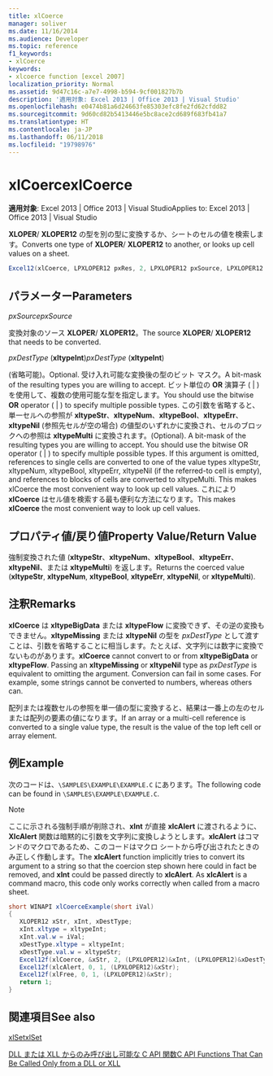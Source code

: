 ```yaml
---
title: xlCoerce
manager: soliver
ms.date: 11/16/2014
ms.audience: Developer
ms.topic: reference
f1_keywords:
- xlCoerce
keywords:
- xlcoerce function [excel 2007]
localization_priority: Normal
ms.assetid: 9d47c16c-a7e7-4998-b594-9cf001827b7b
description: '適用対象: Excel 2013 | Office 2013 | Visual Studio'
ms.openlocfilehash: e0474b81a6d24663fe85303efc8fe2fd62cfdd82
ms.sourcegitcommit: 9d60cd82b5413446e5bc8ace2cd689f683fb41a7
ms.translationtype: HT
ms.contentlocale: ja-JP
ms.lasthandoff: 06/11/2018
ms.locfileid: "19798976"
---
```

# <a name="xlcoerce"></a><span data-ttu-id="68d09-104">xlCoerce</span><span class="sxs-lookup"><span data-stu-id="68d09-104">xlCoerce</span></span>

 <span data-ttu-id="68d09-105">**適用対象**: Excel 2013 | Office 2013 | Visual Studio</span><span class="sxs-lookup"><span data-stu-id="68d09-105">Applies to: Excel 2013 | Office 2013 | Visual Studio</span></span> 
  
<span data-ttu-id="68d09-106">**XLOPER**/ **XLOPER12** の型を別の型に変換するか、シートのセルの値を検索します。</span><span class="sxs-lookup"><span data-stu-id="68d09-106">Converts one type of **XLOPER**/ **XLOPER12** to another, or looks up cell values on a sheet.</span></span> 
  
```cs
Excel12(xlCoerce, LPXLOPER12 pxRes, 2, LPXLOPER12 pxSource, LPXLOPER12 pxDestType);
```

## <a name="parameters"></a><span data-ttu-id="68d09-107">パラメーター</span><span class="sxs-lookup"><span data-stu-id="68d09-107">Parameters</span></span>

 <span data-ttu-id="68d09-108">_pxSource_</span><span class="sxs-lookup"><span data-stu-id="68d09-108">_pxSource_</span></span>
  
<span data-ttu-id="68d09-109">変換対象のソース **XLOPER**/ **XLOPER12**。</span><span class="sxs-lookup"><span data-stu-id="68d09-109">The source **XLOPER**/ **XLOPER12** that needs to be converted.</span></span> 
  
 <span data-ttu-id="68d09-110">_pxDestType_ (**xltypeInt**)</span><span class="sxs-lookup"><span data-stu-id="68d09-110">_pxDestType_ (**xltypeInt**)</span></span>
  
<span data-ttu-id="68d09-111">(省略可能)。</span><span class="sxs-lookup"><span data-stu-id="68d09-111">Optional.</span></span> <span data-ttu-id="68d09-112">受け入れ可能な変換後の型のビット マスク。</span><span class="sxs-lookup"><span data-stu-id="68d09-112">A bit-mask of the resulting types you are willing to accept.</span></span> <span data-ttu-id="68d09-113">ビット単位の **OR** 演算子 ( | ) を使用して、複数の使用可能な型を指定します。</span><span class="sxs-lookup"><span data-stu-id="68d09-113">You should use the bitwise **OR** operator ( | ) to specify multiple possible types.</span></span> <span data-ttu-id="68d09-114">この引数を省略すると、単一セルへの参照が **xltypeStr**、**xltypeNum**、**xltypeBool**、**xltypeErr**、**xltypeNil** (参照先セルが空の場合) の値型のいずれかに変換され、セルのブロックへの参照は **xltypeMulti** に変換されます。</span><span class="sxs-lookup"><span data-stu-id="68d09-114">(Optional). A bit-mask of the resulting types you are willing to accept. You should use the bitwise OR operator ( | ) to specify multiple possible types. If this argument is omitted, references to single cells are converted to one of the value types xltypeStr, xltypeNum, xltypeBool, xltypeErr, xltypeNil (if the referred-to cell is empty), and references to blocks of cells are converted to xltypeMulti. This makes xlCoerce the most convenient way to look up cell values.</span></span> <span data-ttu-id="68d09-115">これにより **xlCoerce** はセル値を検索する最も便利な方法になります。</span><span class="sxs-lookup"><span data-stu-id="68d09-115">This makes **xlCoerce** the most convenient way to look up cell values.</span></span> 
  
## <a name="property-valuereturn-value"></a><span data-ttu-id="68d09-116">プロパティ値/戻り値</span><span class="sxs-lookup"><span data-stu-id="68d09-116">Property Value/Return Value</span></span>

<span data-ttu-id="68d09-117">強制変換された値 (**xltypeStr**、**xltypeNum**、**xltypeBool**、**xltypeErr**、**xltypeNil**、または **xltypeMulti**) を返します。</span><span class="sxs-lookup"><span data-stu-id="68d09-117">Returns the coerced value (**xltypeStr**, **xltypeNum**, **xltypeBool**, **xltypeErr**, **xltypeNil**, or **xltypeMulti**).</span></span>
  
## <a name="remarks"></a><span data-ttu-id="68d09-118">注釈</span><span class="sxs-lookup"><span data-stu-id="68d09-118">Remarks</span></span>

 <span data-ttu-id="68d09-p102">**xlCoerce** は **xltypeBigData** または **xltypeFlow** に変換できず、その逆の変換もできません。**xltypeMissing** または **xltypeNil** の型を _pxDestType_ として渡すことは、引数を省略することに相当します。たとえば、文字列には数字に変換でないものがあります。</span><span class="sxs-lookup"><span data-stu-id="68d09-p102">**xlCoerce** cannot convert to or from **xltypeBigData** or **xltypeFlow**. Passing an **xltypeMissing** or **xltypeNil** type as  _pxDestType_ is equivalent to omitting the argument. Conversion can fail in some cases. For example, some strings cannot be converted to numbers, whereas others can.</span></span> 
  
<span data-ttu-id="68d09-123">配列または複数セルの参照を単一値の型に変換すると、結果は一番上の左のセルまたは配列の要素の値になります。</span><span class="sxs-lookup"><span data-stu-id="68d09-123">If an array or a multi-cell reference is converted to a single value type, the result is the value of the top left cell or array element.</span></span>
  
## <a name="example"></a><span data-ttu-id="68d09-124">例</span><span class="sxs-lookup"><span data-stu-id="68d09-124">Example</span></span>

<span data-ttu-id="68d09-125">次のコードは、`\SAMPLES\EXAMPLE\EXAMPLE.C` にあります。</span><span class="sxs-lookup"><span data-stu-id="68d09-125">The following code can be found in  `\SAMPLES\EXAMPLE\EXAMPLE.C`.</span></span> 
  
> [!NOTE]
> <span data-ttu-id="68d09-p103">ここに示される強制手順が削除され、**xInt** が直接 **xlcAlert** に渡されるように、**XlcAlert** 関数は暗黙的に引数を文字列に変換しようとします。**xlcAlert** はコマンドのマクロであるため、このコードはマクロ シートから呼び出されたときのみ正しく作動します。</span><span class="sxs-lookup"><span data-stu-id="68d09-p103">The **xlcAlert** function implicitly tries to convert its argument to a string so that the coercion step shown here could in fact be removed, and **xInt** could be passed directly to **xlcAlert**. As **xlcAlert** is a command macro, this code only works correctly when called from a macro sheet.</span></span> 
  
```cs
short WINAPI xlCoerceExample(short iVal)
{
   XLOPER12 xStr, xInt, xDestType;
   xInt.xltype = xltypeInt;
   xInt.val.w = iVal;
   xDestType.xltype = xltypeInt;
   xDestType.val.w = xltypeStr;
   Excel12f(xlCoerce, &xStr, 2, (LPXLOPER12)&xInt, (LPXLOPER12)&xDestType);
   Excel12f(xlcAlert, 0, 1, (LPXLOPER12)&xStr);
   Excel12f(xlFree, 0, 1, (LPXLOPER12)&xStr);
   return 1;
}
```

## <a name="see-also"></a><span data-ttu-id="68d09-128">関連項目</span><span class="sxs-lookup"><span data-stu-id="68d09-128">See also</span></span>



[<span data-ttu-id="68d09-129">xlSet</span><span class="sxs-lookup"><span data-stu-id="68d09-129">xlSet</span></span>](xlset.md)


[<span data-ttu-id="68d09-130">DLL または XLL からのみ呼び出し可能な C API 関数</span><span class="sxs-lookup"><span data-stu-id="68d09-130">C API Functions That Can Be Called Only from a DLL or XLL</span></span>](c-api-functions-that-can-be-called-only-from-a-dll-or-xll.md)

